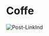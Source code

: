 # Coffe

![Post-LinkInd](https://user-images.githubusercontent.com/73085812/119564073-ba0ee780-bd7e-11eb-89de-c4a476da9b53.png)
